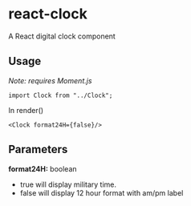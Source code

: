 # react-clock

A React digital clock component

## Usage

_Note: requires Moment.js_

    import Clock from "../Clock";

In render()

    <Clock format24H={false}/>


## Parameters

__format24H:__ boolean<br>
- true will display military time.<br>
- false will display 12 hour format with am/pm label